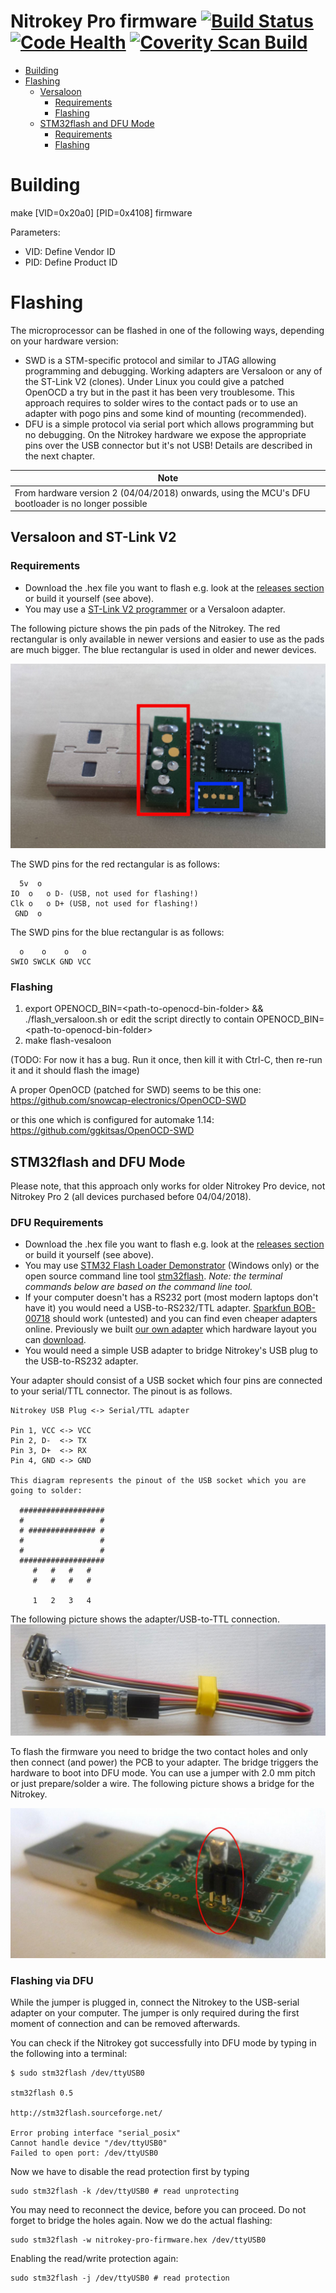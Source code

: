 Nitrokey Pro firmware [![Build Status](https://travis-ci.org/Nitrokey/nitrokey-pro-firmware.svg?branch=master)](https://travis-ci.org/Nitrokey/nitrokey-pro-firmware)  [![Code Health](https://landscape.io/github/Nitrokey/nitrokey-pro-firmware/master/landscape.svg?style=flat)](https://landscape.io/github/Nitrokey/nitrokey-pro-firmware/master) [![Coverity Scan Build](https://scan.coverity.com/projects/4745/badge.svg)](https://scan.coverity.com/projects/4745)
=====================

* [Building](#building)
* [Flashing](#flashing)
  * [Versaloon](#versaloon-and-st-link-v2)
    * [Requirements](#requirements)
    * [Flashing](#flashing)
  * [STM32flash and DFU Mode](#stm32flash-and-dfu-mode)
    * [Requirements](#dfu-requirements)
    * [Flashing](#flashing-via-dfu)

# Building

make \[VID=0x20a0\] \[PID=0x4108\] firmware

Parameters:
* VID: Define Vendor ID
* PID: Define Product ID

# Flashing

The microprocessor can be flashed in one of the following ways, depending on your hardware version:
* SWD is a STM-specific protocol and similar to JTAG allowing programming and debugging. Working adapters are Versaloon or any of the ST-Link V2 (clones). Under Linux you could give a patched OpenOCD a try but in the past it has been very troublesome. This approach requires to solder wires to the contact pads or to use an adapter with pogo pins and some kind of mounting (recommended).
* DFU is a simple protocol via serial port which allows programming but no debugging. On the Nitrokey hardware we expose the appropriate pins over the USB connector but it's not USB! Details are described in the next chapter.

|Note|
|-----|
|From hardware version 2 (04/04/2018) onwards, using the MCU's DFU bootloader is no longer possible|

## Versaloon and ST-Link V2

### Requirements

* Download the .hex file you want to flash e.g. look at the [releases section](https://github.com/Nitrokey/nitrokey-pro-firmware/releases) or build it yourself (see above).
* You may use a [ST-Link V2 programmer](https://www.ebay.com/sch/i.html?_odkw=st-link&_osacat=0&_from=R40&_trksid=p2045573.m570.l1313.TR0.TRC0.H0.Xst-link+v2&_nkw=st-link+v2&_sacat=0) or a Versaloon adapter.

The following picture shows the pin pads of the Nitrokey. The red rectangular is only available in
newer versions and easier to use as the pads are much bigger. The blue rectangular is used in older
and newer devices.

![SWD pins of newer Nitrokey Pro device](adapter_v2.jpg?raw=true)

The SWD pins for the red rectangular is as follows:

```
  5v  o
IO  o   o D- (USB, not used for flashing!)
Clk o   o D+ (USB, not used for flashing!)
 GND  o
```

The SWD pins for the blue rectangular is as follows:

```
  o    o    o   o
SWIO SWCLK GND VCC
```

### Flashing

1. export OPENOCD_BIN=\<path-to-openocd-bin-folder\> && ./flash_versaloon.sh
   or edit the script directly to contain OPENOCD_BIN=\<path-to-openocd-bin-folder\>
2. make flash-vesaloon

(TODO: For now it has a bug. Run it once, then kill it with Ctrl-C, then re-run it and it should flash the image)

A proper OpenOCD (patched for SWD) seems to be this one:
https://github.com/snowcap-electronics/OpenOCD-SWD

or this one which is configured for automake 1.14:
https://github.com/ggkitsas/OpenOCD-SWD

## STM32flash and DFU Mode

Please note, that this approach only works for older Nitrokey Pro device, not Nitrokey Pro 2 (all devices purchased before 04/04/2018).

### DFU Requirements

* Download the .hex file you want to flash e.g. look at the [releases section](https://github.com/Nitrokey/nitrokey-pro-firmware/releases) or build it yourself (see above).
* You may use [STM32 Flash Loader Demonstrator](http://www.st.com/content/st_com/en/products/development-tools/software-development-tools/stm32-software-development-tools/stm32-programmers/flasher-stm32.html) (Windows only) or the open source command line tool [stm32flash](http://stm32flash.sourceforge.net). *Note: the terminal commands below are based on the command line tool.*
* If your computer doesn't has a RS232 port (most modern laptops don't have it) you would need a USB-to-RS232/TTL adapter. [Sparkfun BOB-00718](https://www.sparkfun.com/products/718) should work (untested) and you can find even cheaper adapters online. Previously we built [our own adapter](https://www.assembla.com/spaces/cryptostick/wiki/Crypto_Stick_Programmer) which hardware layout you can [download](https://www.assembla.com/spaces/cryptostick/subversion/source/HEAD/trunk/hardware/programmer%20for%20v1.2).
* You would need a simple USB adapter to bridge Nitrokey's USB plug to the USB-to-RS232 adapter.

Your adapter should consist of a USB socket which four pins are connected to your serial/TTL connector. The pinout is as follows.

```
Nitrokey USB Plug <-> Serial/TTL adapter

Pin 1, VCC <-> VCC
Pin 2, D-  <-> TX
Pin 3, D+  <-> RX
Pin 4, GND <-> GND

This diagram represents the pinout of the USB socket which you are going to solder:

  ################### 
  #                 # 
  # ############### # 
  #                 # 
  #                 # 
  ################### 
     #   #   #   #   
     #   #   #   #    

     1   2   3   4
```

The following picture shows the adapter/USB-to-TTL connection.
![USB-to-TTL adapter and USB socket](adapter.jpg?raw=true)

To flash the firmware you need to bridge the two contact holes and only then connect (and power) the PCB to your adapter. The bridge triggers the hardware to boot into DFU mode. You can use a jumper with 2.0 mm pitch or just prepare/solder a wire. The following picture shows a bridge for the Nitrokey.

![Nitrokey bridged with a jumper](connected_jumper.jpg?raw=true)

### Flashing via DFU

While the jumper is plugged in, connect the Nitrokey to the USB-serial adapter on your computer. The jumper is only required during the first moment of connection and can be removed afterwards.

You can check if the Nitrokey got successfully into DFU mode by typing in the following into a terminal:

```
$ sudo stm32flash /dev/ttyUSB0

stm32flash 0.5

http://stm32flash.sourceforge.net/

Error probing interface "serial_posix"
Cannot handle device "/dev/ttyUSB0"
Failed to open port: /dev/ttyUSB0
```

Now we have to disable the read protection first by typing

```
sudo stm32flash -k /dev/ttyUSB0 # read unprotecting
```

You may need to reconnect the device, before you can proceed. Do not forget to bridge the holes again. Now we do the actual flashing:

```
sudo stm32flash -w nitrokey-pro-firmware.hex /dev/ttyUSB0
```

Enabling the read/write protection again:

```
sudo stm32flash -j /dev/ttyUSB0 # read protection
```

